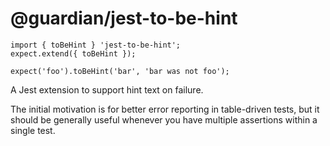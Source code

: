 # @guardian/jest-to-be-hint

    import { toBeHint } 'jest-to-be-hint';
    expect.extend({ toBeHint });

    expect('foo').toBeHint('bar', 'bar was not foo');

A Jest extension to support hint text on failure.

The initial motivation is for better error reporting in table-driven tests, but
it should be generally useful whenever you have multiple assertions within a
single test.
